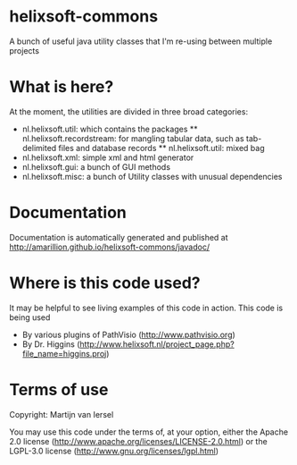 helixsoft-commons
=================

A bunch of useful java utility classes that I'm re-using between multiple projects

What is here?
=============

At the moment, the utilities are divided in three broad categories:

* nl.helixsoft.util: which contains the packages
** nl.helixsoft.recordstream: for mangling tabular data, such as 
   tab-delimited files and database records
** nl.helixsoft.util: mixed bag
* nl.helixsoft.xml: simple xml and html generator
* nl.helixsoft.gui: a bunch of GUI methods
* nl.helixsoft.misc: a bunch of Utility classes with unusual dependencies

Documentation
=============

Documentation is automatically generated and published at 
http://amarillion.github.io/helixsoft-commons/javadoc/
	
Where is this code used?
========================

It may be helpful to see living examples of this code in action.
This code is being used

* By various plugins of PathVisio (http://www.pathvisio.org)
* By Dr. Higgins (http://www.helixsoft.nl/project_page.php?file_name=higgins.proj)

Terms of use
============

Copyright: Martijn van Iersel

You may use this code under the terms of, at your option, either the 
Apache 2.0 license (http://www.apache.org/licenses/LICENSE-2.0.html)
or the LGPL-3.0 license (http://www.gnu.org/licenses/lgpl.html)
